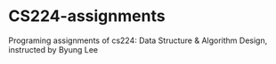 # CS224-assignments
Programing assignments of cs224: Data Structure &amp; Algorithm Design, instructed by Byung Lee
